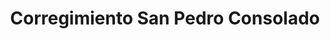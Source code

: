 ---
title: Corregimiento San Pedro Consolado
nombre_comunidad: Corregimiento San Pedro Consolado
municipio: San Juan Nepomuceno
departamento: Bolívar
descripcion: >-
  Vereda de San Juan de Nepomuceno, San Pedro Consolado tiene 270 familias
  aproximadamente. Son una comunidad unida en torno a un movimiento llamada
  "Despierta San Pedro" para motivar el turismo. También tienen emprendimientos
  como una produccion de fermentados (vino). Su infraestructura víal es bastante
  buena y queda  a 15 minutos en carretera de la cabecera municipal. En sus
  casas coloridas se ven los rostros de muchos abuelos sentados en sus puertas,
  la población menor de 18 años no supera los 250 px. Se dice de ellos que
  tienen influencia mexicana (zumbones por su acento) y es común encontrar
  rasgos de cultura ranchera en sus costumbres.
num_personas: 1151
num_familias: 270
min_distancia_casco_urbano: 15
km_distancia_casco_urbano: 25
vias_acceso: >-
  Carretera pavimentada, en perfecto estado. Ubicación a 15 minutos de la
  Cabecera municipal y a 10 min de la carretera troncal. 
infraestructura_comunitaria:
  - Instituciones educativas (IE)
notas_infraestructura_comunitaria: ''
liderazgo_comunidad:
  - >-
    La Asociación formalizada está formalizada y además tienen un emprendimiento
    de vinos de Rosaida. Hay un creciente liderazgo femenino
inclusion_diversidad_genero: >-
  Activa participación de la comunidad LGTBI, mujeres y jóvenes en  ASOTURCON y
  en la JAC. El trabajo de integración con jóvenes ha sido un poco más difícil,
  sin embargo ya vienen llegando en el tema cultural, a través de la gaita, la
  idea es detenerlos en la región a través del emprendimiento
comentarios_conectividad: ''
punto_SOLE: Institución educativa
comentarios_punto_SOLE:
  - >-
    https://padlet.com/comunidadsanpedroconsolado/sole-qu-hace-nica-a-mi-comunidad-mel2wp4866p7ilqb
ppales_actividades_economicas_vocacion_productiva:
  - Turismo de naturaleza
  - Agricultura
  - Vinicultura
comentarios_ppales_actividades_economicas_vocacion_productiva: ''
comunidad_sostenible_uso_suelo: >-
  Las prácticas agrícolas son rudimentarias con cultivos de pancoger y baja
  intensidad. Algunas técnicas aplicadas como la quema no son sostenibles, uso
  del suelo rudimentario, con poca capacidad para la mecanización o arado por
  tener pendientes muy altas.
org_con_proyeccion: []
servicios_publicos_comunidades_focalizadas:
  - Energía
  - Acueducto
  - Recolección de basuras
comunidades_focalizadas_educacion_infraestructura_educativa:
  - Institución educativa
comunidades_focalizadas_practicas_organizativas: []
conectividad_minima: Regular
iniciativas_priorizadas:
  - >-
    A través del programa WLH se focalizó el turismo comunitario para fortalecer
    las capacidades de las organizaciones y que pudieran generar una propuesta
    de valor en torno a las actividades de turismo de naturaleza
  - ' regenerativo y cultural'
  - ' en  los corregimientos de La Piche (Ecoruta) y San Pedro Consolado (Asoturcon)'
  - ' que generen nuevas experiencias turísticas vivenciales'
  - ' vinculando a diferentes actores y sectores de la población.'
org_focalizada: []
riesgo: ''
otros_programas_USAID: []
alianzas_colaboradores:
  - Municipio PDET
  - ' articulación SENA'
  - ' ICULTUR'
  - ' Cámara de Comercio'
  - ' Sec de Educación'
posibilidad_iniciativas_conjuntas_aliados_2:
  - Municipio PDET con articulación institucional
  - Proyecto de innovación y formación tecnológica
  - Fortalecimiento asistencia y mantenimiento de áreas
  - Investigación del cacao
  - Legalización de predios
  - Producción de ñame
  - Hectáreas de café
actividades_ocio:
  - Semillero de grupo folclórico
medios_comunicacion_narrativas_locales:
  - San Pedro Estéreo
num_visitas_realizadas: 44
num_diagnosticos_rurales_participativos_realizados: 1
infraestructura_salud_atencion_psicosocial: []
notas_infraestructura_salud_atencion_psicosocial: >-
  Gracias al programa, el E.S.E. HOSPITAL LOCAL DE SAN JUAN NEPOMUCENO ofrece
  psicología y fisioterapia de manera presencial en la cabecera municipal.
num_visitas_predio: 1
url: /reportes/corregimiento-san-pedro-consolado
layout: comunidad
download_file: /reportes/corregimiento-san-pedro-consolado.pdf

---